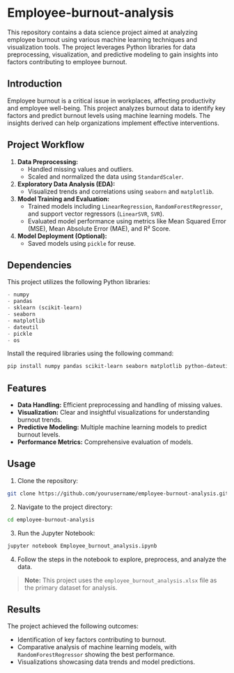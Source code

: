 # Employee-burnout-analysis
This repository contains a data science project aimed at analyzing employee burnout using various machine learning techniques and visualization tools. The project leverages Python libraries for data preprocessing, visualization, and predictive modeling to gain insights into factors contributing to employee burnout.

## Introduction
Employee burnout is a critical issue in workplaces, affecting productivity and employee well-being. This project analyzes burnout data to identify key factors and predict burnout levels using machine learning models. The insights derived can help organizations implement effective interventions.

## Project Workflow
1. **Data Preprocessing:**
   - Handled missing values and outliers.
   - Scaled and normalized the data using `StandardScaler`.
2. **Exploratory Data Analysis (EDA):**
   - Visualized trends and correlations using `seaborn` and `matplotlib`.
3. **Model Training and Evaluation:**
   - Trained models including `LinearRegression`, `RandomForestRegressor`, and support vector regressors (`LinearSVR`, `SVR`).
   - Evaluated model performance using metrics like Mean Squared Error (MSE), Mean Absolute Error (MAE), and R² Score.
4. **Model Deployment (Optional):**
   - Saved models using `pickle` for reuse.

## Dependencies
This project utilizes the following Python libraries:

```python
- numpy
- pandas
- sklearn (scikit-learn)
- seaborn
- matplotlib
- dateutil
- pickle
- os
```

Install the required libraries using the following command:

```bash
pip install numpy pandas scikit-learn seaborn matplotlib python-dateutil
```

## Features
- **Data Handling:** Efficient preprocessing and handling of missing values.
- **Visualization:** Clear and insightful visualizations for understanding burnout trends.
- **Predictive Modeling:** Multiple machine learning models to predict burnout levels.
- **Performance Metrics:** Comprehensive evaluation of models.

## Usage
1. Clone the repository:

```bash
git clone https://github.com/yourusername/employee-burnout-analysis.git
```

2. Navigate to the project directory:

```bash
cd employee-burnout-analysis
```

3. Run the Jupyter Notebook:

```bash
jupyter notebook Employee_burnout_analysis.ipynb
```

4. Follow the steps in the notebook to explore, preprocess, and analyze the data.

> **Note:** This project uses the `employee_burnout_analysis.xlsx` file as the primary dataset for analysis.

## Results
The project achieved the following outcomes:
- Identification of key factors contributing to burnout.
- Comparative analysis of machine learning models, with `RandomForestRegressor` showing the best performance.
- Visualizations showcasing data trends and model predictions.




